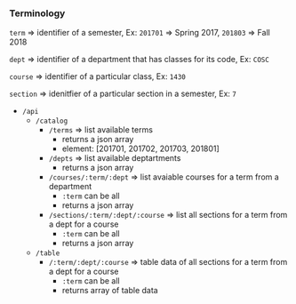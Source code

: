 ### Terminology
`term` => identifier of a semester, Ex: `201701` => Spring 2017, `201803` => Fall 2018

`dept` => identifier of a department that has classes for its code, Ex: `COSC`

`course` => identifier of a particular class, Ex: `1430`

`section` => idenitfier of a particular section in a semester, Ex: `7`



- `/api`
	- `/catalog`
		- `/terms` => list available terms
			- returns a json array
			- element: [201701, 201702, 201703, 201801]
		- `/depts` => list available deptartments
			- returns a json array
		- `/courses/:term/:dept` => list avaiable courses for a term from a department
			- `:term` can be all
			- returns a json array
		- `/sections/:term/:dept/:course` => list all sections for a term from a dept for a course
			- `:term` can be all
			- returns a json array
	- `/table`
		- `/:term/:dept/:course` => table data of all sections for a term from a dept for a course
			- `:term` can be all
			- returns array of table data
	